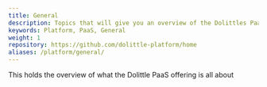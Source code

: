 ```yaml
---
title: General
description: Topics that will give you an overview of the Dolittles PaaS offering 
keywords: Platform, PaaS, General
weight: 1
repository: https://github.com/dolittle-platform/home
aliases: /platform/general/
---
```

This holds the overview of what the Dolittle PaaS offering is all about